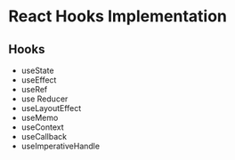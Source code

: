 # React Hooks Implementation
## Hooks
- useState
- useEffect
- useRef
- use Reducer
- useLayoutEffect
- useMemo
- useContext
- useCallback
- useImperativeHandle
